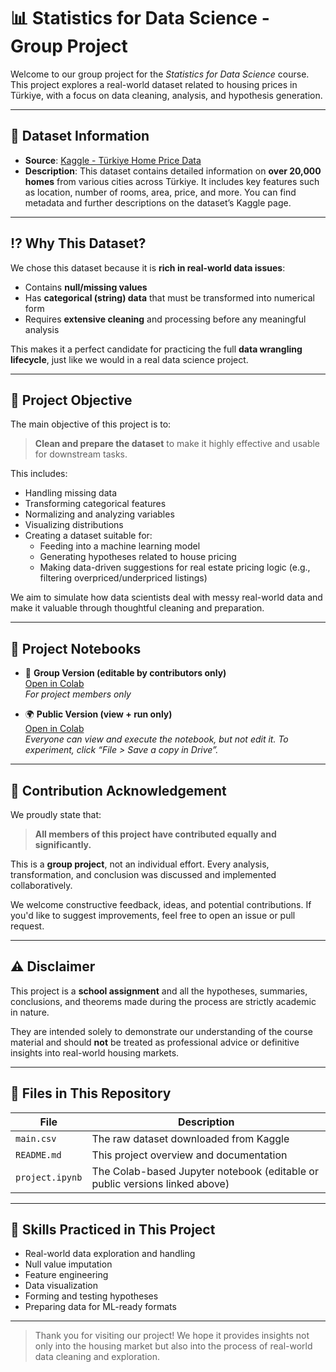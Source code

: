 # 📊 Statistics for Data Science - Group Project

Welcome to our group project for the *Statistics for Data Science* course. This project explores a real-world dataset related to housing prices in Türkiye, with a focus on data cleaning, analysis, and hypothesis generation.

---

## 📁 Dataset Information

- **Source**: [Kaggle - Türkiye Home Price Data](https://www.kaggle.com/datasets/cabbar14ylnce/trkiye-home-price-data?select=home_price.csv)
- **Description**: This dataset contains detailed information on **over 20,000 homes** from various cities across Türkiye. It includes key features such as location, number of rooms, area, price, and more. You can find metadata and further descriptions on the dataset’s Kaggle page.

---

## ⁉️ Why This Dataset?

We chose this dataset because it is **rich in real-world data issues**:
- Contains **null/missing values**
- Has **categorical (string) data** that must be transformed into numerical form
- Requires **extensive cleaning** and processing before any meaningful analysis

This makes it a perfect candidate for practicing the full **data wrangling lifecycle**, just like we would in a real data science project.

---

## 🎯 Project Objective

The main objective of this project is to:
> **Clean and prepare the dataset** to make it highly effective and usable for downstream tasks.

This includes:
- Handling missing data
- Transforming categorical features
- Normalizing and analyzing variables
- Visualizing distributions
- Creating a dataset suitable for:
  - Feeding into a machine learning model
  - Generating hypotheses related to house pricing
  - Making data-driven suggestions for real estate pricing logic (e.g., filtering overpriced/underpriced listings)

We aim to simulate how data scientists deal with messy real-world data and make it valuable through thoughtful cleaning and preparation.

---

## 🔗 Project Notebooks

- 👥 **Group Version (editable by contributors only)**  
  [Open in Colab](https://colab.research.google.com/drive/1O20dwk9D8k74C0M0YKSdkztsJL2mFq7L?usp=sharing)  
  *For project members only*

- 🌍 **Public Version (view + run only)**  
  [Open in Colab](https://colab.research.google.com/drive/1pKkVYRAkZ748ztpxtU-wpfINqlnyCYXl)  
  *Everyone can view and execute the notebook, but not edit it. To experiment, click “File > Save a copy in Drive”.*

---

## 🤝 Contribution Acknowledgement

We proudly state that:
> **All members of this project have contributed equally and significantly.**

This is a **group project**, not an individual effort. Every analysis, transformation, and conclusion was discussed and implemented collaboratively.

We welcome constructive feedback, ideas, and potential contributions. If you'd like to suggest improvements, feel free to open an issue or pull request.

---

## ⚠️ Disclaimer

This project is a **school assignment** and all the hypotheses, summaries, conclusions, and theorems made during the process are strictly academic in nature. 

They are intended solely to demonstrate our understanding of the course material and should **not** be treated as professional advice or definitive insights into real-world housing markets.

---

## 📎 Files in This Repository

| File | Description |
|------|-------------|
| `main.csv` | The raw dataset downloaded from Kaggle |
| `README.md` | This project overview and documentation |
| `project.ipynb` | The Colab-based Jupyter notebook (editable or public versions linked above) |

---

## 🧠 Skills Practiced in This Project

- Real-world data exploration and handling
- Null value imputation
- Feature engineering
- Data visualization
- Forming and testing hypotheses
- Preparing data for ML-ready formats

---

> Thank you for visiting our project! We hope it provides insights not only into the housing market but also into the process of real-world data cleaning and exploration.

